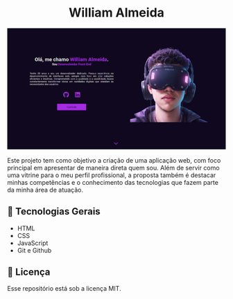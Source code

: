 <h1 align="center"> William Almeida </h1>

<img src="./src/images/image-preview.png">

<p>
    Este projeto tem como objetivo a criação de uma aplicação web, com foco principal em apresentar de maneira direta quem sou. Além de servir como uma vitrine para o meu perfil profissional, a proposta também é destacar minhas competências e o conhecimento das tecnologias que fazem parte da minha área de atuação.
</p>

<h2> 🤖 Tecnologias Gerais </h2>

- HTML
- CSS
- JavaScript
- Git e Github

<h2> 📃 Licença </h2>

<p>
 Esse repositório está sob a licença MIT.
</p>
